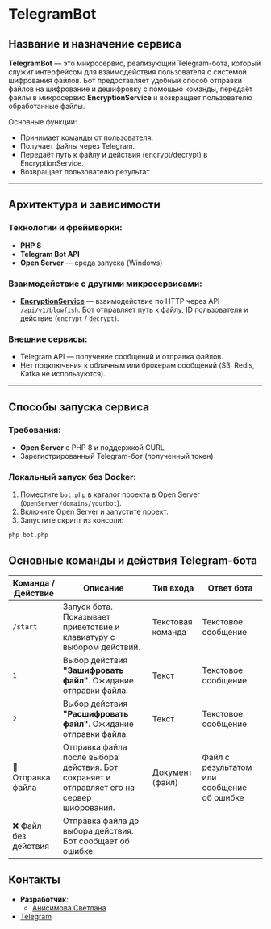 # TelegramBot

## Название и назначение сервиса

**TelegramBot** — это микросервис, реализующий Telegram-бота, который служит интерфейсом для взаимодействия пользователя с системой шифрования файлов. Бот предоставляет удобный способ отправки файлов на шифрование и дешифровку с помощью команды, передаёт файлы в микросервис **EncryptionService** и возвращает пользователю обработанные файлы.

Основные функции:
- Принимает команды от пользователя.
- Получает файлы через Telegram.
- Передаёт путь к файлу и действия (encrypt/decrypt) в EncryptionService.
- Возвращает пользователю результат.

---

## Архитектура и зависимости

### Технологии и фреймворки:
- **PHP 8**
- **Telegram Bot API**
- **Open Server** — среда запуска (Windows)

### Взаимодействие с другими микросервисами:
- **[EncryptionService](https://github.com/your-org/EncryptionService)** — взаимодействие по HTTP через API `/api/v1/blowfish`. Бот отправляет путь к файлу, ID пользователя и действие (`encrypt` / `decrypt`).

### Внешние сервисы:
- Telegram API — получение сообщений и отправка файлов.
- Нет подключения к облачным или брокерам сообщений (S3, Redis, Kafka не используются).

---

## Способы запуска сервиса

### Требования:
- **Open Server** с PHP 8 и поддержкой CURL
- Зарегистрированный Telegram-бот (полученный токен)

### Локальный запуск без Docker:
1. Поместите `bot.php` в каталог проекта в Open Server (`OpenServer/domains/yourbot`).
2. Включите Open Server и запустите проект.
3. Запустите скрипт из консоли:
```bash
php bot.php
```

## Основные команды и действия Telegram-бота

| Команда / Действие     | Описание                                                                 | Тип входа         | Ответ бота             |
|------------------------|--------------------------------------------------------------------------|-------------------|------------------------|
| `/start`               | Запуск бота. Показывает приветствие и клавиатуру с выбором действий.    | Текстовая команда | Текстовое сообщение    |
| `1`                    | Выбор действия **"Зашифровать файл"**. Ожидание отправки файла.          | Текст             | Текстовое сообщение    |
| `2`                    | Выбор действия **"Расшифровать файл"**. Ожидание отправки файла.         | Текст             | Текстовое сообщение    |
| 📄 Отправка файла      | Отправка файла после выбора действия. Бот сохраняет и отправляет его на сервер шифрования. | Документ (файл)   | Файл с результатом или сообщение об ошибке |
| ❌ Файл без действия    | Отправка файла до выбора действия. Бот сообщает об ошибке. 


## Контакты
- **Разработчик**: 
  - [Анисимова Светлана](https://github.com/svetlana7474)
- [Telegram](https://t.me/liolia989)
